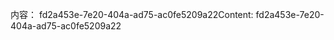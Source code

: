 <span data-ttu-id="986cc-101">内容： fd2a453e-7e20-404a-ad75-ac0fe5209a22</span><span class="sxs-lookup"><span data-stu-id="986cc-101">Content: fd2a453e-7e20-404a-ad75-ac0fe5209a22</span></span>